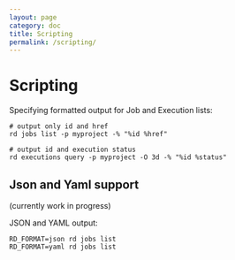 ```yaml
---
layout: page
category: doc
title: Scripting
permalink: /scripting/
---
```


# Scripting

Specifying formatted output for Job and Execution lists:

	# output only id and href
	rd jobs list -p myproject -% "%id %href"

	# output id and execution status
	rd executions query -p myproject -O 3d -% "%id %status"

## Json and Yaml support

(currently work in progress)

JSON and YAML output:

	RD_FORMAT=json rd jobs list
	RD_FORMAT=yaml rd jobs list